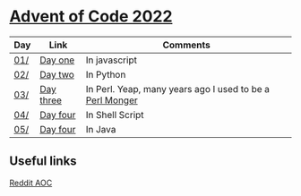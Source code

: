 # [Advent of Code 2022](https://adventofcode.com/2022)

| Day                       |Link                                                         |Comments |
|---------------------------|-------------------------------------------------------------|---------|
|[01/](../../tree/main/Day01)  |[Day one](https://adventofcode.com/2022/day/1)               |In javascript |
|[02/](../../tree/main/Day02)  |[Day two](https://adventofcode.com/2022/day/2)               |In Python |
|[03/](../../tree/main/Day03)  |[Day three](https://adventofcode.com/2022/day/3)             |In Perl. Yeap, many years ago I used to be a [Perl Monger](https://www.perl.com/pub/1999/01/foy.html/)|
|[04/](../../tree/main/Day04)  |[Day four](https://adventofcode.com/2022/day/4)               |In Shell Script |
|[05/](../../tree/main/Day05)  |[Day four](https://adventofcode.com/2022/day/5)               |In Java

## Useful links
[Reddit AOC](https://www.reddit.com/r/adventofcode/)

